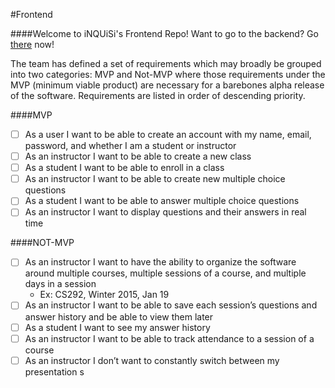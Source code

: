 #Frontend

####Welcome to iNQUiSi's Frontend Repo! 
Want to go to the backend? Go [there](https://github.com/inquisi/backend) now!

The team has defined a set of requirements which may broadly be grouped into two
categories: MVP and Not-MVP where those requirements under the MVP (minimum viable
product) are necessary for a barebones alpha release of the software. Requirements are
listed in order of descending priority.

####MVP
- [ ] As a user I want to be able to create an account with my name, email, password, and
whether I am a student or instructor
- [ ] As an instructor I want to be able to create a new class
- [ ] As a student I want to be able to enroll in a class
- [ ] As an instructor I want to be able to create new multiple choice questions
- [ ] As a student I want to be able to answer multiple choice questions
- [ ] As an instructor I want to display questions and their answers in real time

####NOT-MVP
- [ ] As an instructor I want to have the ability to organize the software around multiple
courses, multiple sessions of a course, and multiple days in a session
	- Ex: CS292, Winter 2015, Jan 19
- [ ] As an instructor I want to be able to save each session’s questions and answer history
and be able to view them later
- [ ] As a student I want to see my answer history
- [ ] As an instructor I want to be able to track attendance to a session of a course
- [ ] As an instructor I don’t want to constantly switch between my presentation s